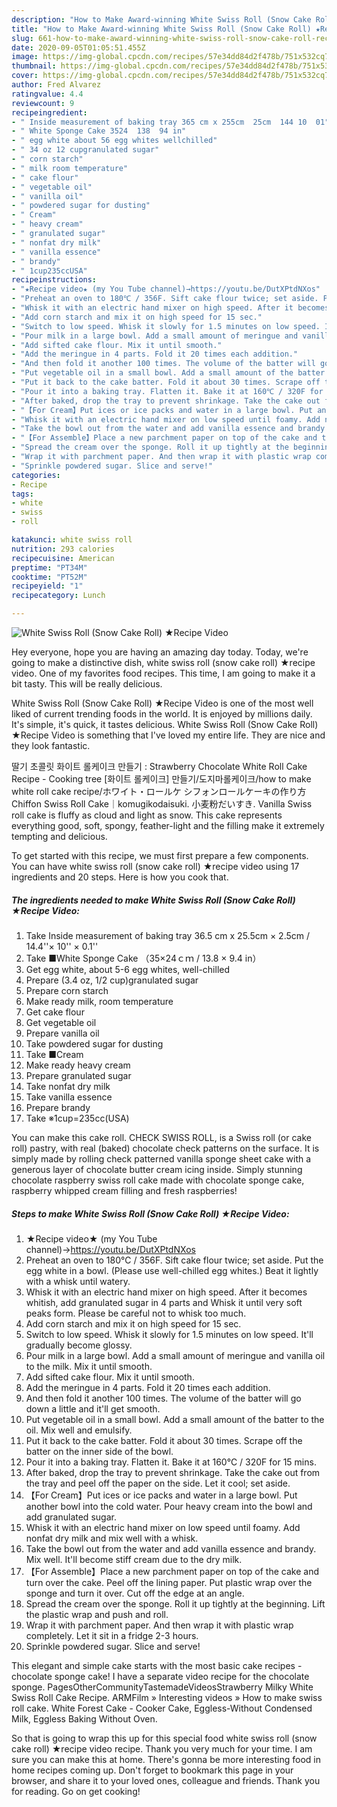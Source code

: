 ```yaml
---
description: "How to Make Award-winning White Swiss Roll (Snow Cake Roll) ★Recipe Video"
title: "How to Make Award-winning White Swiss Roll (Snow Cake Roll) ★Recipe Video"
slug: 661-how-to-make-award-winning-white-swiss-roll-snow-cake-roll-recipe-video
date: 2020-09-05T01:05:51.455Z
image: https://img-global.cpcdn.com/recipes/57e34dd84d2f478b/751x532cq70/white-swiss-roll-snow-cake-roll-★recipe-video-recipe-main-photo.jpg
thumbnail: https://img-global.cpcdn.com/recipes/57e34dd84d2f478b/751x532cq70/white-swiss-roll-snow-cake-roll-★recipe-video-recipe-main-photo.jpg
cover: https://img-global.cpcdn.com/recipes/57e34dd84d2f478b/751x532cq70/white-swiss-roll-snow-cake-roll-★recipe-video-recipe-main-photo.jpg
author: Fred Alvarez
ratingvalue: 4.4
reviewcount: 9
recipeingredient:
- " Inside measurement of baking tray 365 cm x 255cm  25cm  144 10  01"
- " White Sponge Cake 3524  138  94 in"
- " egg white about 56 egg whites wellchilled"
- " 34 oz 12 cupgranulated sugar"
- " corn starch"
- " milk room temperature"
- " cake flour"
- " vegetable oil"
- " vanilla oil"
- " powdered sugar for dusting"
- " Cream"
- " heavy cream"
- " granulated sugar"
- " nonfat dry milk"
- " vanilla essence"
- " brandy"
- " 1cup235ccUSA"
recipeinstructions:
- "★Recipe video★ (my You Tube channel)→https://youtu.be/DutXPtdNXos"
- "Preheat an oven to 180℃ / 356F. Sift cake flour twice; set aside. Put the egg white in a bowl. (Please use well-chilled egg whites.) Beat it lightly with a whisk until watery."
- "Whisk it with an electric hand mixer on high speed. After it becomes whitish, add granulated sugar in 4 parts and Whisk it until very soft peaks form. Please be careful not to whisk too much."
- "Add corn starch and mix it on high speed for 15 sec."
- "Switch to low speed. Whisk it slowly for 1.5 minutes on low speed. It&#39;ll gradually become glossy."
- "Pour milk in a large bowl. Add a small amount of meringue and vanilla oil to the milk. Mix it until smooth."
- "Add sifted cake flour. Mix it until smooth."
- "Add the meringue in 4 parts. Fold it 20 times each addition."
- "And then fold it another 100 times. The volume of the batter will go down a little and it&#39;ll get smooth."
- "Put vegetable oil in a small bowl. Add a small amount of the batter to the oil. Mix well and emulsify."
- "Put it back to the cake batter. Fold it about 30 times. Scrape off the batter on the inner side of the bowl."
- "Pour it into a baking tray. Flatten it. Bake it at 160℃ / 320F for 15 mins."
- "After baked, drop the tray to prevent shrinkage. Take the cake out from the tray and peel off the paper on the side. Let it cool; set aside."
- "【For Cream】Put ices or ice packs and water in a large bowl. Put another bowl into the cold water. Pour heavy cream into the bowl and add granulated sugar."
- "Whisk it with an electric hand mixer on low speed until foamy. Add nonfat dry milk and mix well with a whisk."
- "Take the bowl out from the water and add vanilla essence and brandy. Mix well. It&#39;ll become stiff cream due to the dry milk."
- "【For Assemble】Place a new parchment paper on top of the cake and turn over the cake. Peel off the lining paper. Put plastic wrap over the sponge and turn it over. Cut off the edge at an angle."
- "Spread the cream over the sponge. Roll it up tightly at the beginning. Lift the plastic wrap and push and roll."
- "Wrap it with parchment paper. And then wrap it with plastic wrap completely. Let it sit in a fridge 2-3 hours."
- "Sprinkle powdered sugar. Slice and serve!"
categories:
- Recipe
tags:
- white
- swiss
- roll

katakunci: white swiss roll 
nutrition: 293 calories
recipecuisine: American
preptime: "PT34M"
cooktime: "PT52M"
recipeyield: "1"
recipecategory: Lunch

---
```



![White Swiss Roll (Snow Cake Roll) ★Recipe Video](https://img-global.cpcdn.com/recipes/57e34dd84d2f478b/751x532cq70/white-swiss-roll-snow-cake-roll-★recipe-video-recipe-main-photo.jpg)

Hey everyone, hope you are having an amazing day today. Today, we're going to make a distinctive dish, white swiss roll (snow cake roll) ★recipe video. One of my favorites food recipes. This time, I am going to make it a bit tasty. This will be really delicious.

White Swiss Roll (Snow Cake Roll) ★Recipe Video is one of the most well liked of current trending foods in the world. It is enjoyed by millions daily. It's simple, it's quick, it tastes delicious. White Swiss Roll (Snow Cake Roll) ★Recipe Video is something that I've loved my entire life. They are nice and they look fantastic.

딸기 초콜릿 화이트 롤케이크 만들기 : Strawberry Chocolate White Roll Cake Recipe - Cooking tree [화이트 롤케이크] 만들기/도지마롤케이크/how to make white roll cake recipe/ホワイト・ロールケ シフォンロールケーキの作り方 Chiffon Swiss Roll Cake｜komugikodaisuki. 小麦粉だいすき. Vanilla Swiss roll cake is fluffy as cloud and light as snow. This cake represents everything good, soft, spongy, feather-light and the filling make it extremely tempting and delicious.


To get started with this recipe, we must first prepare a few components. You can have white swiss roll (snow cake roll) ★recipe video using 17 ingredients and 20 steps. Here is how you cook that.

<!--inarticleads1-->

##### The ingredients needed to make White Swiss Roll (Snow Cake Roll) ★Recipe Video:

1. Take  Inside measurement of baking tray 36.5 cm x 25.5cm × 2.5cm / 14.4&#39;&#39;× 10&#39;&#39; × 0.1&#39;&#39;
1. Take  ■White Sponge Cake （35×24ｃｍ / 13.8 × 9.4 in）
1. Get  egg white, about 5-6 egg whites, well-chilled
1. Prepare  (3.4 oz, 1/2 cup)granulated sugar
1. Prepare  corn starch
1. Make ready  milk, room temperature
1. Get  cake flour
1. Get  vegetable oil
1. Prepare  vanilla oil
1. Take  powdered sugar for dusting
1. Take  ■Cream
1. Make ready  heavy cream
1. Prepare  granulated sugar
1. Take  nonfat dry milk
1. Take  vanilla essence
1. Prepare  brandy
1. Take  ※1cup=235cc(USA)


You can make this cake roll. CHECK SWISS ROLL, is a Swiss roll (or cake roll) pastry, with real (baked) chocolate check patterns on the surface. It is simply made by rolling check patterned vanilla sponge sheet cake with a generous layer of chocolate butter cream icing inside. Simply stunning chocolate raspberry swiss roll cake made with chocolate sponge cake, raspberry whipped cream filling and fresh raspberries! 

<!--inarticleads2-->

##### Steps to make White Swiss Roll (Snow Cake Roll) ★Recipe Video:

1. ★Recipe video★ (my You Tube channel)→https://youtu.be/DutXPtdNXos
1. Preheat an oven to 180℃ / 356F. Sift cake flour twice; set aside. Put the egg white in a bowl. (Please use well-chilled egg whites.) Beat it lightly with a whisk until watery.
1. Whisk it with an electric hand mixer on high speed. After it becomes whitish, add granulated sugar in 4 parts and Whisk it until very soft peaks form. Please be careful not to whisk too much.
1. Add corn starch and mix it on high speed for 15 sec.
1. Switch to low speed. Whisk it slowly for 1.5 minutes on low speed. It&#39;ll gradually become glossy.
1. Pour milk in a large bowl. Add a small amount of meringue and vanilla oil to the milk. Mix it until smooth.
1. Add sifted cake flour. Mix it until smooth.
1. Add the meringue in 4 parts. Fold it 20 times each addition.
1. And then fold it another 100 times. The volume of the batter will go down a little and it&#39;ll get smooth.
1. Put vegetable oil in a small bowl. Add a small amount of the batter to the oil. Mix well and emulsify.
1. Put it back to the cake batter. Fold it about 30 times. Scrape off the batter on the inner side of the bowl.
1. Pour it into a baking tray. Flatten it. Bake it at 160℃ / 320F for 15 mins.
1. After baked, drop the tray to prevent shrinkage. Take the cake out from the tray and peel off the paper on the side. Let it cool; set aside.
1. 【For Cream】Put ices or ice packs and water in a large bowl. Put another bowl into the cold water. Pour heavy cream into the bowl and add granulated sugar.
1. Whisk it with an electric hand mixer on low speed until foamy. Add nonfat dry milk and mix well with a whisk.
1. Take the bowl out from the water and add vanilla essence and brandy. Mix well. It&#39;ll become stiff cream due to the dry milk.
1. 【For Assemble】Place a new parchment paper on top of the cake and turn over the cake. Peel off the lining paper. Put plastic wrap over the sponge and turn it over. Cut off the edge at an angle.
1. Spread the cream over the sponge. Roll it up tightly at the beginning. Lift the plastic wrap and push and roll.
1. Wrap it with parchment paper. And then wrap it with plastic wrap completely. Let it sit in a fridge 2-3 hours.
1. Sprinkle powdered sugar. Slice and serve!


This elegant and simple cake starts with the most basic cake recipes - chocolate sponge cake! I have a separate video recipe for the chocolate sponge. PagesOtherCommunityTastemadeVideosStrawberry Milky White Swiss Roll Cake Recipe. ARMFilm » Interesting videos » How to make swiss roll cake. White Forest Cake - Cooker Cake, Eggless-Without Condensed Milk, Eggless Baking Without Oven. 

So that is going to wrap this up for this special food white swiss roll (snow cake roll) ★recipe video recipe. Thank you very much for your time. I am sure you can make this at home. There's gonna be more interesting food in home recipes coming up. Don't forget to bookmark this page in your browser, and share it to your loved ones, colleague and friends. Thank you for reading. Go on get cooking!
